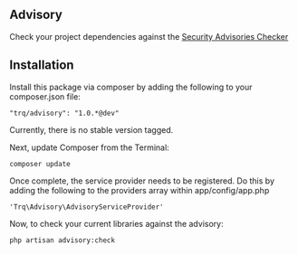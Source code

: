 ## Advisory

Check your project dependencies against the [Security Advisories Checker](https://security.sensiolabs.org)

## Installation

Install this package via composer by adding the following to your composer.json file:

    "trq/advisory": "1.0.*@dev"

Currently, there is no stable version tagged.

Next, update Composer from the Terminal:

    composer update

Once complete, the service provider needs to be registered. Do this by adding the following to the providers array within app/config/app.php

    'Trq\Advisory\AdvisoryServiceProvider'

Now, to check your current libraries against the advisory:

    php artisan advisory:check
